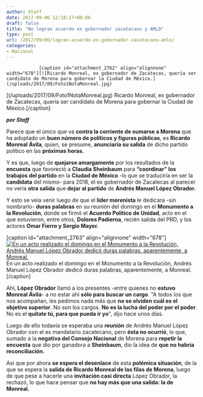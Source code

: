 ```yaml
---
author: Staff
date: 2017-09-06 12:18:17+00:00
draft: false
title: "No logran acuerdo ex gobernador zacatecano y AMLO"
type: post
url: /2017/09/06/logran-acuerdo-ex-gobernador-zacatecano-amlo/
categories:
- Nacional
---
```



				[caption id="attachment_2762" align="alignnone" width="678"][![Ricardo Monreal, ex gobernador de Zacatecas, quería ser candidato de Morena para gobernar la Ciudad de México.](/uploads/2017/09/Foto1NotaMonreal.jpg)
](/uploads/2017/09/Foto1NotaMonreal.jpg) Ricardo Monreal, ex gobernador de Zacatecas, quería ser candidato de Morena para gobernar la Ciudad de México.[/caption]

_**por Staff**_

Parece que el único que va **contra la corriente de sumarse a Morena** que ha adoptado un **buen número de políticos y figuras públicas**, es **Ricardo Monreal Ávila**, quien, se presume, **anunciaría su salida** de dicho partido político en las **próximas horas.**

Y es que, luego de **quejarse amargamente** por los resultados de la **encuesta** que favoreció a **Claudia Sheinbaum** para **“coordinar” los trabajos del partido** en la **Ciudad de México** -lo que se traduciría en ser la **candidata** del mismo- para 2018, el ex gobernador de Zacatecas al parecer no vería **otra salida** que **dejar al partido** de **Andrés Manuel López Obrador.**

Y esto se veía venir luego de que el **líder morenista** le dedicara -sin nombrarlo- **duras palabras** en su reunión del domingo en el **Monumento a la Revolución**, donde se firmó el **Acuerdo Político de Unidad**, acto en el que estuvieron, entre otros, **Dolores Padierna**, recién salida del PRD, y los actores **Omar Fierro y Sergio Mayer.**

[caption id="attachment_2763" align="alignnone" width="678"][![En un acto realizado el domingo en el Monumento a la Revolución, Andrés Manuel López Obrador dedicó duras palabras, aparentemente, a Monreal.](/uploads/2017/09/Foto2NotaMonreal.jpg)
](/uploads/2017/09/Foto2NotaMonreal.jpg) En un acto realizado el domingo en el Monumento a la Revolución, Andrés Manuel López Obrador dedicó duras palabras, aparentemente, a Monreal.[/caption]

Ahí, **López Obrador** llamó a los presentes -entre quienes no **estuvo Monreal Ávila**- a no estar ahí **sólo para buscar un cargo**. "A todos los que nos acompañan, les pedimos nada más que **no se olviden cuál es el objetivo superior**. No son los cargos. **No es la lucha del poder por el poder**. No es el **quítate tú, para que pueda ir yo**", dijo hace unos días.

Luego de ello todavía se esperaba una **reunión** de Andrés Manuel López Obrador con el ex mandatario zacatecano, pero **ésta no ocurrió**, lo que, sumado a la **negativa del Consejo Nacional** de Morena para **repetir la encuesta** que dio por ganadora a **Sheinbaum**, dio la idea de **que no habría reconciliación.**

Así que por ahora **se espera el desenlace** de esta **polémica situación**, de la que se espera la **salida de Ricardo Monreal de las filas de Morena**, luego de que pese a hacerle una **invitación casi directa** López Obrador, la rechazó, lo que hace pensar que **no hay más que una salida: la de Monreal.**		
